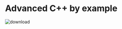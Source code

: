 # Advanced C++ by example 
![download](https://user-images.githubusercontent.com/19299592/209902105-281eea74-6f34-4427-8bd3-a1976c6fd125.png)

